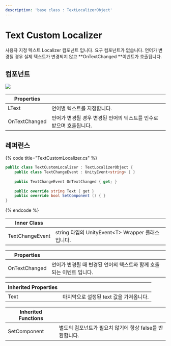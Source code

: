 ```yaml
---
description: 'base class : TextLocalizerObject'
---
```


# Text Custom Localizer

사용자 지정 텍스트 Localizer 컴포넌트 입니다. 요구 컴포넌트가 없습니다. 언어가 변경될 경우 실제 텍스트가 변경되지 않고 **OnTextChanged **이벤트가 호출됩니다.

## 컴포넌트

![](../../../.gitbook/assets/text\_custom\_localizer\_inspector.PNG)

| Properties    |                                        |
| ------------- | -------------------------------------- |
| LText         | 언어별 텍스트를 지정합니다.                        |
| OnTextChanged | 언어가 변경될 경우 변경된 언어의 텍스트를 인수로 받으며 호출됩니다. |

## 레퍼런스

{% code title="TextCustomLocalizer.cs" %}
```csharp
public class TextCustomLocalizer : TextLocalizerObject {
    public class TextChangeEvent : UnityEvent<string> { }
    
    public TextChangeEvent OnTextChanged { get; }
    
    public override string Text { get }
    public override bool SetComponent () { }
}
```
{% endcode %}

| Inner Class     |                                           |
| --------------- | ----------------------------------------- |
| TextChangeEvent | string 타입의 UnityEvent\<T> Wrapper 클래스입니다. |

| Properties    |                                         |
| ------------- | --------------------------------------- |
| OnTextChanged | 언어가 변경될 때 변경된 언어의 텍스트와 함께 호출되는 이벤트 입니다. |

| Inherited Properties |                          |
| -------------------- | ------------------------ |
| Text                 | 마지막으로 설정된 text 값을 가져옵니다. |

| Inherited Functions |                                    |
| ------------------- | ---------------------------------- |
| SetComponent        | 별도의 컴포넌트가 필요치 않기에 항상 false를 반환합니다. |
